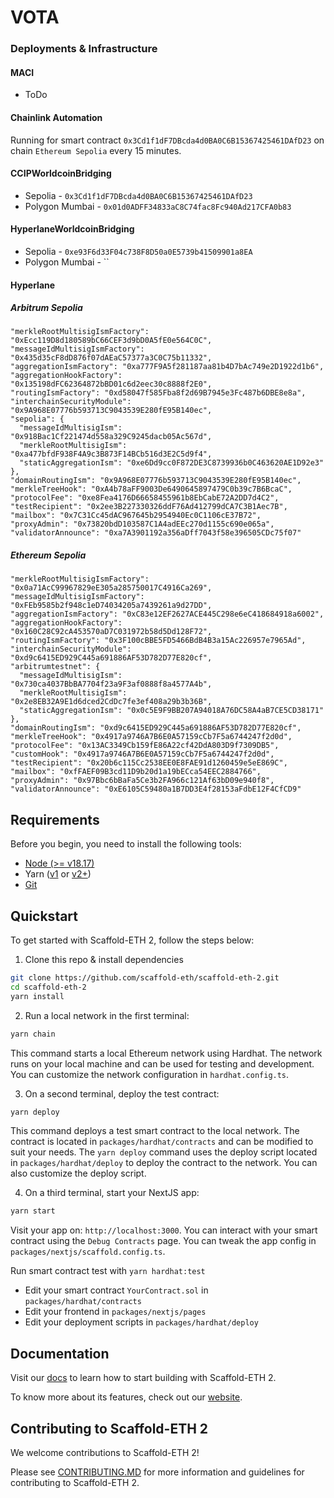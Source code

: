 # VOTA

### Deployments & Infrastructure

#### MACI

- ToDo

#### Chainlink Automation

Running for smart contract `0x3Cd1f1dF7DBcda4d0BA0C6B15367425461DAfD23` on chain `Ethereum Sepolia` every 15 minutes.

#### CCIPWorldcoinBridging

- Sepolia - `0x3Cd1f1dF7DBcda4d0BA0C6B15367425461DAfD23`
- Polygon Mumbai - `0x01d0ADFF34833aC8C74fac8Fc940Ad217CFA0b83`

#### HyperlaneWorldcoinBridging

- Sepolia - `0xe93F6d33F04c738F8D50a0E5739b41509901a8EA`
- Polygon Mumbai - ``

#### Hyperlane

##### Arbitrum Sepolia

    "merkleRootMultisigIsmFactory": "0xEcc119D8d180589bC66CEF3d9bD0A5fE0e564C0C",
    "messageIdMultisigIsmFactory": "0x435d35cF8dD876f07dAEaC57377a3C0C75b11332",
    "aggregationIsmFactory": "0xa777F9A5f281187aa81b4D7bAc749e2D1922d1b6",
    "aggregationHookFactory": "0x135198dFC62364872bBD01c6d2eec30c8888f2E0",
    "routingIsmFactory": "0xd58047f585Fba8f2d69B7945e3Fc487b6DBE8e8a",
    "interchainSecurityModule": "0x9A968E07776b593713C9043539E280fE95B140ec",
    "sepolia": {
      "messageIdMultisigIsm": "0x918Bac1Cf221474d558a329C9245dacb05Ac567d",
      "merkleRootMultisigIsm": "0xa477bfdF938F4A9c3B873F14BCb516d3E2C5d9f4",
      "staticAggregationIsm": "0xe6Dd9cc0F872DE3C8739936b0C463620AE1D92e3"
    },
    "domainRoutingIsm": "0x9A968E07776b593713C9043539E280fE95B140ec",
    "merkleTreeHook": "0xA4b78aFF9003De6490645897479C0b39c7B6BcaC",
    "protocolFee": "0xe8Fea4176D66658455961b8EbCabE72A2DD7d4C2",
    "testRecipient": "0x2ee3B227330326ddF76Ad412799dCA7C3B1Aec7B",
    "mailbox": "0x7C31Cc45dAC967645b2954940Ec0C1106cE37B72",
    "proxyAdmin": "0x73820bdD103587C1A4adEEc270d1155c690e065a",
    "validatorAnnounce": "0xa7A3901192a356aDff7043f58e396505CDc75f07"

##### Ethereum Sepolia

    "merkleRootMultisigIsmFactory": "0x0a71AcC99967829eE305a285750017C4916Ca269",
    "messageIdMultisigIsmFactory": "0xFEb9585b2f948c1eD74034205a7439261a9d27DD",
    "aggregationIsmFactory": "0xC83e12EF2627ACE445C298e6eC418684918a6002",
    "aggregationHookFactory": "0x160C28C92cA453570aD7C031972b58d5Dd128F72",
    "routingIsmFactory": "0x3F100cBBE5FD5466BdB4B3a15Ac226957e7965Ad",
    "interchainSecurityModule": "0xd9c6415ED929C445a691886AF53D782D77E820cf",
    "arbitrumtestnet": {
      "messageIdMultisigIsm": "0x730ca4037BbBA7704f23a9F3af0888f8a4577A4b",
      "merkleRootMultisigIsm": "0x2e8EB32A9E1d6dced2CdDc7fe3ef408a29b3b36B",
      "staticAggregationIsm": "0x0c5E9F9BB207A94018A76DC58A4aB7CE5CD38171"
    },
    "domainRoutingIsm": "0xd9c6415ED929C445a691886AF53D782D77E820cf",
    "merkleTreeHook": "0x4917a9746A7B6E0A57159cCb7F5a6744247f2d0d",
    "protocolFee": "0x13AC3349Cb159fE86A22cf42DdA803D9f7309DB5",
    "customHook": "0x4917a9746A7B6E0A57159cCb7F5a6744247f2d0d",
    "testRecipient": "0x20b6c115Cc2538EE0E8FAE91d1260459e5eE869C",
    "mailbox": "0xfFAEF09B3cd11D9b20d1a19bECca54EEC2884766",
    "proxyAdmin": "0x97Bbc6bBaFa5Ce3b2FA966c121Af63bD09e940f8",
    "validatorAnnounce": "0xE6105C59480a1B7DD3E4f28153aFdbE12F4CfCD9"


## Requirements

Before you begin, you need to install the following tools:

- [Node (>= v18.17)](https://nodejs.org/en/download/)
- Yarn ([v1](https://classic.yarnpkg.com/en/docs/install/) or [v2+](https://yarnpkg.com/getting-started/install))
- [Git](https://git-scm.com/downloads)

## Quickstart

To get started with Scaffold-ETH 2, follow the steps below:

1. Clone this repo & install dependencies

```bash
git clone https://github.com/scaffold-eth/scaffold-eth-2.git
cd scaffold-eth-2
yarn install
```

2. Run a local network in the first terminal:

```bash
yarn chain
```

This command starts a local Ethereum network using Hardhat. The network runs on your local machine and can be used for testing and development. You can customize the network configuration in `hardhat.config.ts`.

3. On a second terminal, deploy the test contract:

```bash
yarn deploy
```

This command deploys a test smart contract to the local network. The contract is located in `packages/hardhat/contracts` and can be modified to suit your needs. The `yarn deploy` command uses the deploy script located in `packages/hardhat/deploy` to deploy the contract to the network. You can also customize the deploy script.

4. On a third terminal, start your NextJS app:

```bash
yarn start
```

Visit your app on: `http://localhost:3000`. You can interact with your smart contract using the `Debug Contracts` page. You can tweak the app config in `packages/nextjs/scaffold.config.ts`.

Run smart contract test with `yarn hardhat:test`

- Edit your smart contract `YourContract.sol` in `packages/hardhat/contracts`
- Edit your frontend in `packages/nextjs/pages`
- Edit your deployment scripts in `packages/hardhat/deploy`

## Documentation

Visit our [docs](https://docs.scaffoldeth.io) to learn how to start building with Scaffold-ETH 2.

To know more about its features, check out our [website](https://scaffoldeth.io).

## Contributing to Scaffold-ETH 2

We welcome contributions to Scaffold-ETH 2!

Please see [CONTRIBUTING.MD](https://github.com/scaffold-eth/scaffold-eth-2/blob/main/CONTRIBUTING.md) for more information and guidelines for contributing to Scaffold-ETH 2.
